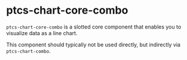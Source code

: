 # ptcs-chart-core-combo

`ptcs-chart-core-combo` is a slotted core component that enables you to visualize data as a line chart.

This component should typically not be used directly, but indirectly via `ptcs-chart-combo`.
